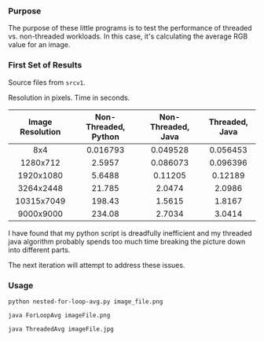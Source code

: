 ### Purpose ###
The purpose of these little programs is to test the performance of threaded vs. non-threaded workloads.  In this case, it's calculating the average RGB value for an image.

### First Set of Results ###

Source files from ```srcv1```.

Resolution in pixels.  Time in seconds.

| Image Resolution | Non-Threaded, Python | Non-Threaded, Java|Threaded, Java |
|:----------------:|:--------------------:|:-----------------:|:-------------:|
| 8x4              | 0.016793             | 0.049528          | 0.056453      |
| 1280x712         | 2.5957               | 0.086073          | 0.096396      |
| 1920x1080        | 5.6488               | 0.11205           | 0.12189       |
| 3264x2448        | 21.785               | 2.0474            | 2.0986        |
| 10315x7049       | 198.43               | 1.5615            | 1.8167        |
| 9000x9000        | 234.08               | 2.7034            | 3.0414        |

I have found that my python script is dreadfully inefficient and my threaded java algorithm probably spends too much time breaking the picture down into different parts.

The next iteration will attempt to address these issues.

### Usage ###

```python nested-for-loop-avg.py image_file.png```

```java ForLoopAvg imageFile.png```

```java ThreadedAvg imageFile.jpg```
